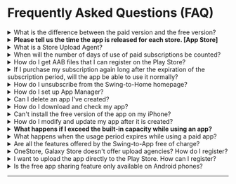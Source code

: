 # Frequently Asked Questions (FAQ)

<details>

<summary>What is the difference between the paid version and the free version?</summary>

**The first difference between a paid version and a free version is being able to launch (commercialized) in the Store and not being able to do it.**

\-Free is only available as an Android phone installation file, and paid can be commercialized and released on Play Store, App Store, etc.

\-The paid version can be distributed to stores such as the Play Store, the App Store, etc., so you can release apps that you have created in the Store.

**Secondly, there is a difference in capacity.**

The Free version comes with a basic 100MB, while the paid version offers 2GB to 50 GB. (Depending on the product, the amount of the paid version app varies)

**The third difference is, that number of app productions is different.**

Paid users can create up to 10 apps per account, and free users can create up to 3 apps per account.

In addition, there are differences in the number of bulletin board productions, the establishment of group chat rooms, and the limit of the number of users.&#x20;

Most features are also available in the free version, so try it out for free and switch to paid if necessary.

**☞ **<mark style="color:blue;">**How to use the Swing2App service?**</mark>

</details>

<details>

<summary><strong>Please tell us the time the app is released for each store. [App Store]</strong></summary>

**\[App Store]**

App Store review period 7 days

If there are no issues with the review, the release will be released within 7 days, but the release date may be even later because the review is often rejected.

Therefore, please allow plenty of time to apply, and be sure to check the feedback on the reasons for the rejection of the app.

**\[PlayStore]**

Play Store review period takes 7 days

If there are no issues with the review, the release will be immediately after the above review period, but the PlayStore may also be delayed in the release date if the review is declined.

Please allow some time to apply.

</details>

<details>

<summary>What is a Store Upload Agent?</summary>

A paid version of the app (an app that has paid for a paid app subscription) will be available for commercialization by launching in stores such as the Play Store and the App Store.

At this time, those who have difficulty launching directly to the store can apply for an upload agency by swing.

On behalf of Swing-to-App, we'll put your app on the Store.

**In other words, putting an app created by a user on the Store instead is called an upload agency.**

Therefore, **if you request an upload agency, you can apply by purchasing \[App Store Upload Ticket 20,000 KRW], \[Play Store Upload Ticket 10,000 KRW] on the **<mark style="color:blue;">**Swing Payment – Swing Pass, Ticket Purchase page.**</mark>

After purchasing, you will need to apply for an upload to complete the application. <mark style="color:blue;">**Go to the Version Control →App Creation History menu**</mark>**, and select the \[Request to upload to Play Store] or \[Request for App Store Upload] button in the Market Registration box.**

\*The Play Store allows individual uploads, so if you can upload them yourself, you don't need to buy an upload ticket.

\*The App Store cannot be uploaded directly by the user and can only be released by the upload agency.

</details>

<details>

<summary>When will the number of days of use of paid subscriptions be counted?</summary>

Paid subscriptions are counted for days from the date the pass is paid.

For example, if you paid on March 4th, the period of use starts on the 4th.

**If you need to put your app on the stove, please purchase a paid pass and upload ticket after the app is finished creating.**

</details>

<details>

<summary>How do I get AAB files that I can register on the Play Store?</summary>

AAB files are not available in the free version of the app, but only in the paid version of the app where you have purchased a subscription to the paid app.

(Free version app users can only provide APK file)

Please update the app once more after purchasing the paid app subscription provided by the Swing To App. \*Select \[Update App button] in App Creation

When the authoring is complete, a button will be created on the app production history page → the version control → app operation.

</details>

<details>

<summary>If I purchase my subscription again long after the expiration of the subscription period, will the app be able to use it normally?</summary>

If I purchase my subscription again long after the expiration of the subscription period, will the app be able to use it normally?

Yes, the expiration of the subscription period does not delete the app, so you can purchase it later.

The app will switch to the free version.

<mark style="color:red;">\*Users who download the app from the App Store or Play Store when switching to the free version will not be able to use the app.</mark>

So if you buy your pass again later, the app will be automatically restored and you can use it normally.

Apps from users who downloaded apps from the Store will also be restored to normal.

However, after the launch of the app such as the app store, play store, etc., we will check whether it is being used well.

At this time, <mark style="color:red;">if the app is discontinued, it will be removed from the store because it is not a normal app, so when the period of use ends, it is recommended that you repurchase the subscription and extend the use as soon as possible.</mark>

When an app is deleted from the Store, it can sometimes be difficult to restore the app again, and all existing users will be lost.

</details>

<details>

<summary>How do I unsubscribe from the Swing-to-Home homepage?</summary>

To cancel your membership, you can select your profile in the upper right corner of the Swing-To homepage app operation page → edit your internal information → select Cancel Membership.

The ID you withdrew cannot be recovered, and you cannot rejoin with the same ID in the future.

When you unsubscribe, all apps and content you created will be deleted, so please choose carefully.

</details>

<details>

<summary>How do I set up App Manager?</summary>

Even if you're the creator of the app, **you will need to change the rating as an administrator before you can use the app as an administrator.**

**\[How to set up the app manager]**

1.Please register in the app first.

2.On the swing homepage, go to the → app operation page →Push & Member → Member Inquiry Page.

3.On the member inquiry page, select the member you want to change to an administrator, and then select the → 'Administrator' from the 'User' of the current group information → and select the \[Change Group] button.

When you have finished making the change, you are done changing the administrator level. \~!!&#x20;

**☞ \*\*\*\* **<mark style="color:blue;">**\[Check the video on how to set up the app manager]**</mark>

</details>

<details>

<summary>Can I delete an app I've created?</summary>

Can I delete an app I've created?

Yes, you can delete the apps you created yourself. To uninstall an app, <mark style="color:blue;">**go to the \[Manage Retained Apps] page → the menu → the App Operation page and there is a \[App Uninstall] button.**</mark>

You can select the button to delete the app.

<mark style="color:red;">**\[Precautions]**</mark>

\* You can delete it when you have more than 2 apps.

\*Deleted apps will not be restored, so please think carefully about it.

\*Please note that paid users do not want the app to be uninstalled until the end of the paid period.

</details>

<details>

<summary>How do I download and check my app?</summary>

\*There are 2 ways to download and check the created app on your phone.

\*Android phones can be checked by installing the app on the phone, and it is available as a preview on the iPhone.

**1) Check the app preview**

Please download the \[Swing to App] official app from the App Store and Play Store.

After launching the app, select the \[App Preview] menu at the top of the → category → in the administrator login window, log in with the account you have subscribed to for the Swing-to-App.

In the app preview, you can see a list of apps created by the swing-to-app app.

**-iPhone: You can check it by pressing the preview button**

**- Android: Preview or check app download**

\*Please note that the iPhone will only be previewed and not downloaded.

(Apps created with Push and WebView cannot be viewed on iPhone)

**2) Install Android phone APK file \*Only available on Android phones**

When you make a request to create an app, an APK file will be sent to the user by e-mail.

You can download the APK file to your phone and install the app. You can also download APK files from swing <mark style="color:blue;">**app operation page → version control →app production history**</mark>

</details>

<details>

<summary>Can't install the free version of the app on my iPhone?</summary>

Yes, iPhones are not allowed to install and download the free version of the app.

The free version of the app created by Swing To App can only be downloaded and installed on Android phones.

**The iPhone is only required to use apps downloaded from the official AppStore due to the policy.**

**Instead, iPhone users can check out the app in a preview.**

If you use \[App Preview] in the official Swing-to-App app, you can check the apps created on the iPhone by 'Preview'.

**\[How to use the swing preview]**

1\)Please download the official \[Swing to App] app from the App Store.

2\)After launching the app, select the \[App Preview] menu at the top of the → category → In the administrator login window, please log in with the account you have subscribed to the Swing-to-App account.

3\)In the app preview, you can see the list of apps created by the swing-to-app app.

\*Prototype- Apps built with Push, WebView cannot be viewed with the swing preview.

</details>

<details>

<summary>How do I modify and update my app after it is created?</summary>

The Swing-to-App has no app modification and update restrictions and is freely available by modifying its content.

Since there is no separate task page for modifying (updating) the content of the app, please go to the \[App Creation Page] and proceed with the same when you make the modification.

You can overwrite existing apps and keep updating.

After saving, press the **\[Update App]** button to update it back to the new version and recreate it.

</details>

<details>

<summary><strong>What happens if I exceed the built-in capacity while using an app?</strong></summary>

**If you exceed your capacity, your app will be suspended after 3 days of capacity overage.**

**\*If the capacity is exceeded, we will notify you by e-mail or text. (Text messages are sent only when the number is registered)**

Suspension of an app due to an overcapacity is the same as the expiration of the subscription period.

The app won't be deleted, but when you launch it, you'll get a message that says "Your subscription has expired" and the app will automatically freeze.

Users who have previously downloaded the app from the market will also be restricted from using the app when the message appears.

**\*For paid users, please note that if the capacity is exceeded, the app will be suspended even if the paid app period remains.**

Therefore, before the capacity is exceeded, please purchase and apply the amount of capacity you are lacking by purchasing a separate capacity add-on product.&#x20;

**☞ **<mark style="color:blue;">**\[Go to Swing Payment Page]**</mark>

You can also free up capacity by deleting unnecessary posts from the App Operations page → Service Management → Resource Management page.&#x20;

**☞ **<mark style="color:blue;">**\[Go to see how to use resource management]**</mark>

</details>

<details>

<summary>What happens when the usage period expires while using a paid app?</summary>

**If you do not pay for the subscription again after the expiration of the paid app usage period, the use of the app will be suspended.**

Apps released to the Store won't be deleted or lost, **but when you launch the app early, you'll get a "Your subscription has expired" message and the app won't run.**

**Users who have previously downloaded the app from Stowe will also be restricted from using the app when the message appears.**

If you pay for your subscription again, you will not receive the message, and you will be able to use the app again normally.

**\[Expired Use Message Window]**

If you want to use the app for free again, please delete the app that was previously installed on your phone and re-create the app in a new version after the end of the period.

After the end of the paid trial period, the version is a free version, so you can use it as a free app.

However, since it is a conversion to a free app, it is not possible to distribute it in the Store.

</details>

<details>

<summary>Are all the features offered by the Swing-to-App free of charge?</summary>

**Yes, you can use them all for free.**

SwingTwo is free to create and operate apps.

Therefore, users can use all the functions for free without any restrictions.

</details>

<details>

<summary>OneStore, Galaxy Store doesn't offer upload agencies? How do I register?</summary>

Yes, we do not do upload from the OneStore and Galaxy Store Swing-to-App apps.

The user must proceed with the launch yourself.

The OneStore and Galaxy Store app registration methods are also provided in our manual, so please take a look at it.&#x20;

**☞ **<mark style="color:blue;">**\[Go to see how to launch a one-store app]**</mark>&#x20;

**☞ **<mark style="color:blue;">**\[Go to see how to launch the Galaxy Store app]**</mark>

</details>

<details>

<summary>I want to upload the app directly to the Play Store. How can I register?</summary>

After the app is finished creating, you can register and upload the AAB file after purchasing the paid app subscription.

How to register (launch) a PlayStore app is provided in the manual. (We will not provide you with any consultation related to the registration of the Play Store app)

Please proceed by looking at the manual.&#x20;

**☞ **<mark style="color:blue;">**\[How to launch the Play Store app]**</mark>

</details>

<details>

<summary>Is the free app sharing feature only available on Android phones?</summary>

The ability to share (app sharing, bulletin boards, post sharing, etc.) in the four free version apps is only available on Android phones.

It can only be shared with Android Android ↔ phones.

Since the iPhone does not install the free version of the app, you will not be able to use the sharing function. Available after launch on the App Store.

</details>

***
